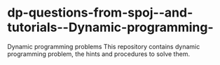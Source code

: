 dp-questions-from-spoj--and-tutorials--Dynamic-programming-
===========================================================

Dynamic programming problems
 This repository contains dynamic programming problem, the hints and procedures to solve them.
